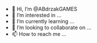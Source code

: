 - 👋 Hi, I’m @ABdrzakGAMES
- 👀 I’m interested in ...
- 🌱 I’m currently learning ...
- 💞️ I’m looking to collaborate on ...
- 📫 How to reach me ...

<!---
ABdrzakGAMES/ABdrzakGAMES is a ✨ special ✨ repository because its `README.md` (this file) appears on your GitHub profile.
You can click the Preview link to take a look at your changes.
--->
